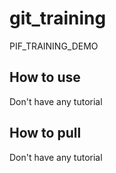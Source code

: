 # git_training

PIF_TRAINING_DEMO

## How to use

Don't have any tutorial

## How to pull

Don't have any tutorial
